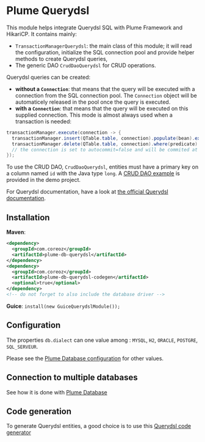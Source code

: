 Plume Querydsl
==============

This module helps integrate Querydsl SQL with Plume Framework and HikariCP.
It contains mainly:
- `TransactionManagerQuerydsl`: the main class of this module; it will
read the configuration, initialize the SQL connection pool
and provide helper methods to create Querydsl queries,
- The generic DAO `CrudDaoQuerydsl` for CRUD operations.

Querydsl queries can be created:
- **without a `Connection`**: that means that the query will be executed with a connection
from the SQL connection pool. The `Connection` object will be automaticely released in the pool
once the query is executed.
- **with a `Connection`**: that means that the query will be executed on this supplied connection.
This mode is almost always used when a transaction is needed:
```java
transactionManager.execute(connection -> {
  transactionManager.insert(QTable.table, connection).populate(bean).execute();
  transactionManager.delete(QTable.table, connection).where(predicate).execute();
  // the connection is set to autocommit=false and will be commited at the end of the lambda
});
```

To use the CRUD DAO, `CrudDaoQuerydsl`, entities must have a primary key on a column named `id` with the Java type `long`.
A [CRUD DAO example](https://github.com/Coreoz/Plume-demo/blob/master/plume-demo-full-guice-jersey/src/main/java/com/coreoz/demo/db/dao/CityDao.java)
is provided in the demo project.

For Querydsl documentation, have a look at [the official Querydsl documentation](https://github.com/querydsl/querydsl/tree/master/querydsl-sql).

Installation
------------
**Maven**:
```xml
<dependency>
  <groupId>com.coreoz</groupId>
  <artifactId>plume-db-querydsl</artifactId>
</dependency>
<dependency>
  <groupId>com.coreoz</groupId>
  <artifactId>plume-db-querydsl-codegen</artifactId>
  <optional>true</optional>
</dependency>
<!-- do not forget to also include the database driver -->
```

**Guice**: `install(new GuiceQuerydslModule());`

Configuration
-------------
The properties `db.dialect` can one value among : `MYSQL`, `H2`, `ORACLE`, `POSTGRE`, `SQL_SERVEUR`.

Please see the [Plume Database configuration](https://github.com/Coreoz/Plume/tree/master/plume-db#configuration)
for other values.

Connection to multiple databases
--------------------------------
See how it is done with [Plume Database](https://github.com/Coreoz/Plume/tree/master/plume-db#multiple-databases)

Code generation
---------------
To generate Querydsl entities, a good choice is to use this
[Querydsl code generator](https://github.com/Coreoz/Plume/tree/master/plume-db-querydsl-codegen)

